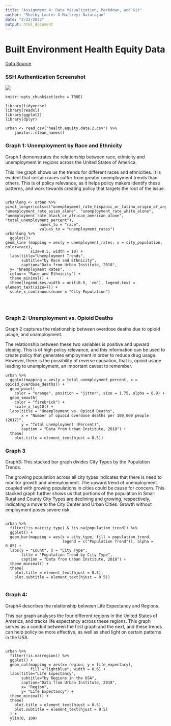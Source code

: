 ```yaml
---
title: "Assignment 4: Data Visualization, Markdown, and Git"
author: "Shelby Lauter & Maitreyi Natarajan"
date: "2/22/2022"
output: html_document
---
```


# Built Environment Health Equity Data
[Data Source](https://datacatalog.urban.org/dataset/72-small-and-medium-size-cities-built-environment-and-health-equity-dataset)

### SSH Authentication Screenshot
![](Git.remote.screenshot.png)


```{r setup, include=FALSE}
knitr::opts_chunk$set(echo = TRUE)

library(tidyverse)
library(readxl)
library(ggplot2)
library(dplyr)

urban <- read_csv("health.equity.data.2.csv") %>%
    janitor::clean_names()

```



### Graph 1: Unemployment by Race and Ethnicity

Graph 1 demonstrates the relationship between race, ethnicity and unemployment in regions across the United States of America.

This line graph shows us the trends for different races and ethnicities. It is evident that certain races suffer from greater unemployment trends than others. This is of policy relevance, as it helps policy makers identify these patterns, and work towards creating policy that targets the root of the issue.

```{r graph1, warning = FALSE}

urbanlong <- urban %>%
pivot_longer(cols=c("unemployment_rate_hispanic_or_latino_origin_of_any_race", "unemployment_rate_asian_alone", "unemployment_rate_white_alone", "unemployment_rate_black_or_african_american_alone", "total_unemployment_percent"),
               names_to = "race",
               values_to = "unemployment_rates")
urbanlong %>%
  ggplot()+
geom_line (mapping = aes(y = unemployment_rates, x = city_population, color=race), 
           size=0.5, width = 10) +
  labs(title="Unemployment Trends",
       subtitle="by Race and Ethnicity",
       caption="Data from Urban Institute, 2018",
  y= "Unemployment Rates",
  colour= "Race and Ethnicity") +
  theme_minimal() +
  theme(legend.key.width = unit(0.5, 'cm'), legend.text = element_text(size=7)) +
  scale_x_continuous(name = "City Population")




```




### Graph 2: Unemployment vs. Opioid Deaths

Graph 2 captures the relationship between overdose deaths due to opioid usage, and unamployment.

The relationship between these two variables is positive and upward sloping. This is of high policy relevance, and this information can be used to create policy that generates employment in order to reduce drug usage. However, there is the possibility of reverse causation, that is, opioid usage leading to unemployment, an important caveat to remember.

```{r graph2, warning = FALSE}
urban %>%
  ggplot(mapping = aes(y = total_unemployment_percent, x = opioid_overdose_deaths)) +
  geom_point(
    color = "orange", position = "jitter", size = 1.75, alpha = 0.9) +
  geom_smooth(
    color = "firebrick") + 
    scale_x_log10() +
  labs(title = "Unemployment vs. Opioid Deaths",
       x = "Number of opioid overdose deaths per 100,000 people (2017)",
       y = "Total unemployment (Percent)", 
       caption = "Data from Urban Institute, 2018") +
  theme(
    plot.title = element_text(hjust = 0.5)) 

```


### Graph 3
Graph3: This stacked bar graph divides City Types by the Population Trends.

The growing population across all city types indicates that there is need to monitor growth and unemployment. The upward trend of unemployment coupled with growing populations in cities could be cause for concern. This stacked graph further shows us that portions of the population in Small Rural and County City Types are declining and growing, respectively, indicating a move to the City Center and Urban Cities. Growth without employment poses severe risk.

```{r graph3, warning = FALSE}

urban %>%
  filter(!is.na(city_type) & !is.na(population_trend)) %>%
  ggplot() + 
  geom_bar(mapping = aes(x = city_type, fill = population_trend,
                         legend = c("Population Trend")), alpha = 0.85) +
  labs(y = "Count", x = "City Type",
       title = "Population Trend by City Type",
       caption = "Data from Urban Institute, 2018") +
  theme_minimal() +
  theme(
    plot.title = element_text(hjust = 0.5),
    plot.subtitle = element_text(hjust = 0.5))


```

### Graph 4:

Graph4 describes the relationship between Life Expectancy and Regions.

This bar graph analyses the four different regions in the United States of America, and tracks life expectancy across these regions. This graph serves as a conduit between the first graph and the next, and these trends can help policy be more effective, as well as shed light on certain patterns in the USA.

```{r graph4, warning = FALSE}

urban %>%
  filter(!is.na(region)) %>%
  ggplot() +
  geom_col(mapping = aes(x= region, y = life_expectacy), 
           fill ="lightblue", width = 0.6) +
  labs(title="Life Expectancy",
       subtitle="by Regions in the USA",
       caption="Data from Urban Institute, 2018",
       x= "Region",
       y= "Life Expectancy") +
  theme_minimal() +
  theme(
    plot.title = element_text(hjust = 0.5),
    plot.subtitle = element_text(hjust = 0.5)
  ) +
  ylim(0, 100)
  
```
